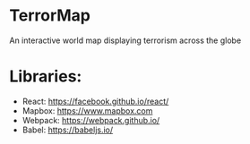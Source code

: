 # TerrorMap
An interactive world map displaying terrorism across the globe

# Libraries:
* React: https://facebook.github.io/react/
* Mapbox: https://www.mapbox.com
* Webpack: https://webpack.github.io/
* Babel: https://babeljs.io/
